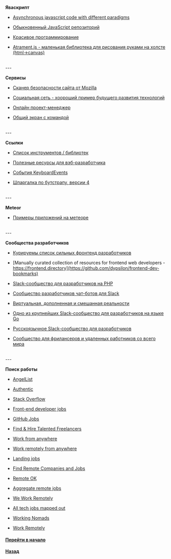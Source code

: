 ﻿**Яваскрипт**

- [Asynchronous javascript code with different paradigms](https://github.com/nin-jin/async-js)

- [Обыкновенный JavaScript репозиторий](http://www.vanillalist.com/)

- [Красивое программирование](http://beautifulprogramming.com)

- [Atrament.js - маленькая библиотека для рисования руками на холсте (html->canvas)](http://fiala.uk/atrament.js/demo/)


<br />
---
<br />


**Сервисы**


- [Сканер безопасности сайта от Mozilla](https://observatory.mozilla.org)

- [Социальная сеть - хоороший пример будущего развития технологий](https://www.bizpoint.com/)

- [Онлайн проект-менеджер](https://waffle.io/)

- [Общий экран с командой](https://screenhero.com/)




<br />
---
<br />


**Ссылки**


- [Список инструментов / библиотек](https://github.com/moklick/frontend-stuff#table-of-contents)

- [Полезные ресурсы для вэб-разработчика](https://github.com/dmytroyarmak/frontend-dev-resources)

- [События KeyboardEvents](https://developers.google.com/web/updates/2016/04/keyboardevent-keys-codes)

- [Шпаргалка по бутстрапу, версии 4](http://hackerthemes.com/bootstrap-cheatsheet)

<br />
---
<br />


**Meteor**

- [Примеры приложений на метеоре](https://www.meteor.com/showcase)


<br />
---
<br />


**Сообщества разработчиков**

- [Курируемы список сильных фронтенд разработчиков](https://github.com/talgautb/frontenders)

- [Manually curated collection of resources for frontend web developers - https://frontend.directory](https://github.com/dypsilon/frontend-dev-bookmarks)

- [Slack-сообщество для разработчиков на PHP](https://phpchat.co/)

- [Сообщество разработчиков чат-ботов для Slack](http://dev4slack.xoxco.com/)

- [Виртуальная, дополненная и смешанная реальности](https://notiontheory.typeform.com/to/QzZmAD)

- [Одно из крупнейших Slack-сообщество для разработчиков на языке Go](https://gophersinvite.herokuapp.com/)

- [Русскоязычное Slack-сообщество для разработчиков](https://rusdevs.herokuapp.com/)

- [Сообщество для фрилансеров и удаленных работников со всего мира](https://join.nomadlist.com/)


<br />
---
<br />


**Поиск работы**

- [AngelList](https://angel.co/jobs)

- [Authentic](https://authenticjobs.com/)

- [Stack Overflow](https://stackoverflow.com/jobs?allowsremote=True)

- [Front-end developer jobs](http://frontenddeveloperjob.com/)

- [GitHub Jobs](https://jobs.github.com/)

- [Find & Hire Talented Freelancers](http://www.guru.com/)

- [Work from anywhere](https://jobmote.com/)

- [Work remotely from anywhere](https://jobspresso.co/)

- [Landing jobs](https://landing.jobs/offers/?page=1&s=featured&s_l=0&s_h=100)

- [Find Remote Companies and Jobs](https://remotebase.io/)

- [Remote OK](https://remoteok.io/)

- [Aggregate remote jobs](https://www.remotelyawesomejobs.com/)

- [We Work Remotely](https://weworkremotely.com/)

- [All tech jobs mapped out](https://whoishiring.io/)

- [Working Nomads](http://www.workingnomads.co/jobs)

- [Work Remotely](https://workremotely.io/)


#### [Перейти в начало](https://github.com/tsvetkovpro/sources#web-dev)
#### [Назад](https://github.com/tsvetkovpro/sources/tree/master/web-development)



